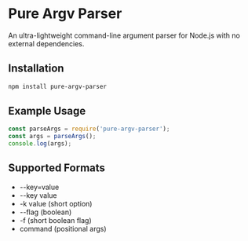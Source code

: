 # Pure Argv Parser

An ultra-lightweight command-line argument parser for Node.js with no external dependencies.

## Installation

```bash
npm install pure-argv-parser
```

## Example Usage
```javascript
const parseArgs = require('pure-argv-parser');
const args = parseArgs();
console.log(args);
```

## Supported Formats
- --key=value
- --key value
- -k value (short option)
- --flag (boolean)
- -f (short boolean flag)
- command (positional args)